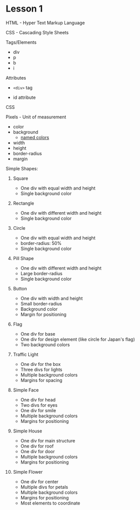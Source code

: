 # Lesson 1

HTML - Hyper Text Markup Language

CSS - Cascading Style Sheets

Tags/Elements

- div
- p
- b
- i

Attributes

- `<div>` tag

- id attribute

CSS

Pixels - Unit of measurement

- color
- background
  - [named colors](https://developer.mozilla.org/en-US/docs/Web/CSS/named-color)
- width
- height
- border-radius
- margin

Simple Shapes:

1. Square

   - One div with equal width and height
   - Single background color

2. Rectangle

   - One div with different width and height
   - Single background color

3. Circle

   - One div with equal width and height
   - border-radius: 50%
   - Single background color

4. Pill Shape

   - One div with different width and height
   - Large border-radius
   - Single background color

5. Button

   - One div with width and height
   - Small border-radius
   - Background color
   - Margin for positioning

6. Flag

   - One div for base
   - One div for design element (like circle for Japan's flag)
   - Two background colors

7. Traffic Light

   - One div for the box
   - Three divs for lights
   - Multiple background colors
   - Margins for spacing

8. Simple Face

   - One div for head
   - Two divs for eyes
   - One div for smile
   - Multiple background colors
   - Margins for positioning

9. Simple House

   - One div for main structure
   - One div for roof
   - One div for door
   - Multiple background colors
   - Margins for positioning

10. Simple Flower
    - One div for center
    - Multiple divs for petals
    - Multiple background colors
    - Margins for positioning
    - Most elements to coordinate
